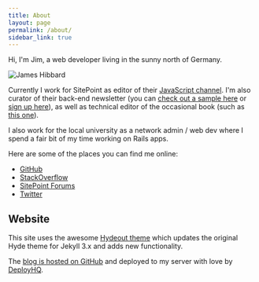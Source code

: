 ```yaml
---
title: About
layout: page
permalink: /about/
sidebar_link: true
---
```


Hi, I'm Jim, a web developer living in the sunny north of Germany.

![James Hibbard](https://hibbard.eu/jim.jpg)

Currently I work for SitePoint as editor of their [JavaScript channel](https://www.sitepoint.com/javascript/). I'm also curator of their back-end newsletter (you can [check out a sample here](http://go.sitepoint.com/t/y-6A4632618792273C) or [sign up here](https://www.sitepoint.com/newsletter/)), as well as technical editor of the occasional book (such as [this one](https://www.sitepoint.com/premium/books/javascript-novice-to-ninja-2nd-edition)).

I also work for the local university as a network admin / web dev where I spend a fair bit of my time working on Rails apps.

Here are some of the places you can find me online:

- [GitHub](https://github.com/jameshibbard)
- [StackOverflow](https://stackoverflow.com/users/1136887/james-hibbard)
- [SitePoint Forums](https://www.sitepoint.com/community/u/Pullo)
- [Twitter](https://twitter.com/jchibbard)

## Website

This site uses the awesome [Hydeout theme](https://github.com/fongandrew/hydeout) which updates the original Hyde theme for Jekyll 3.x and adds new functionality.

The [blog is hosted on GitHub](https://github.com/jameshibbard/blog) and deployed to my server with love by [DeployHQ](https://www.deployhq.com/).
